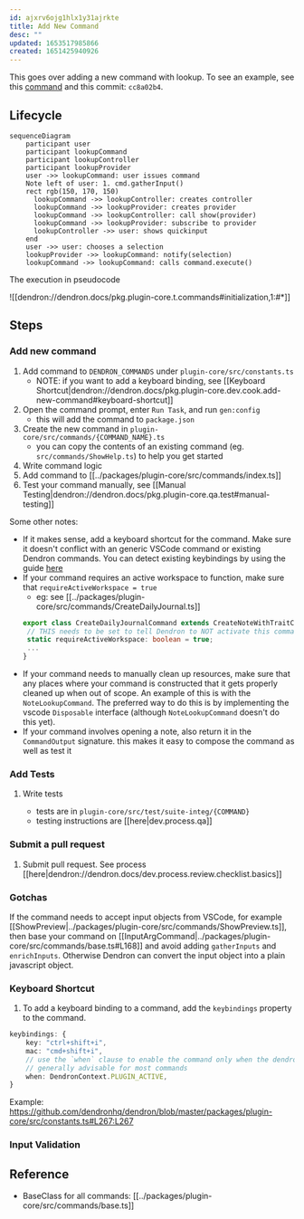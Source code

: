 ```yaml
---
id: ajxrv6ojg1hlx1y31ajrkte
title: Add New Command
desc: ""
updated: 1653517985866
created: 1651425940926
---
```


This goes over adding a new command with lookup. To see an example, see this [command](https://github.com/dendronhq/dendron/blob/master/packages/plugin-core/src/commands/InsertNoteLink.ts) and this commit: `cc8a02b4`.

## Lifecycle

```mermaid
sequenceDiagram
    participant user
    participant lookupCommand
    participant lookupController
    participant lookupProvider
    user ->> lookupCommand: user issues command
    Note left of user: 1. cmd.gatherInput()
    rect rgb(150, 170, 150)
      lookupCommand ->> lookupController: creates controller
      lookupCommand ->> lookupProvider: creates provider
      lookupCommand ->> lookupController: call show(provider)
      lookupCommand ->> lookupProvider: subscribe to provider
      lookupController ->> user: shows quickinput
    end
    user ->> user: chooses a selection
    lookupProvider ->> lookupCommand: notify(selection)
    lookupCommand ->> lookupCommand: calls command.execute()
```

The execution in pseudocode

![[dendron://dendron.docs/pkg.plugin-core.t.commands#initialization,1:#*]]

## Steps

### Add new command

1. Add command to `DENDRON_COMMANDS` under `plugin-core/src/constants.ts`
   - NOTE: if you want to add a keyboard binding, see [[Keyboard Shortcut|dendron://dendron.docs/pkg.plugin-core.dev.cook.add-new-command#keyboard-shortcut]]
1. Open the command prompt, enter `Run Task`, and run `gen:config`
   - this will add the command to `package.json`
1. Create the new command in `plugin-core/src/commands/{COMMAND_NAME}.ts`
   - you can copy the contents of an existing command (eg. `src/commands/ShowHelp.ts`) to help you get started
1. Write command logic
1. Add command to [[../packages/plugin-core/src/commands/index.ts]]
1. Test your command manually, see [[Manual Testing|dendron://dendron.docs/pkg.plugin-core.qa.test#manual-testing]]

Some other notes:

- If it makes sense, add a keyboard shortcut for the command. Make sure it doesn't conflict with an generic VSCode command or existing Dendron commands. You can detect existing keybindings by using the guide [here](https://code.visualstudio.com/docs/getstarted/keybindings#_detecting-keybinding-conflicts)
- If your command requires an active workspace to function, make sure that `requireActiveWorkspace = true`
  - eg: see [[../packages/plugin-core/src/commands/CreateDailyJournal.ts]]
  ```ts
  export class CreateDailyJournalCommand extends CreateNoteWithTraitCommand {
   // THIS needs to be set to tell Dendron to NOT activate this command unless dendron is active
   static requireActiveWorkspace: boolean = true;
   ...
  }
  ```
- If your command needs to manually clean up resources, make sure that any places where your command is constructed that it gets properly cleaned up when out of scope. An example of this is with the `NoteLookupCommand`. The preferred way to do this is by implementing the vscode `Disposable` interface (although `NoteLookupCommand` doesn't do this yet).
- If your command involves opening a note, also return it in the `CommandOutput` signature. this makes it easy to compose the command as well as test it

### Add Tests

1. Write tests

   - tests are in `plugin-core/src/test/suite-integ/{COMMAND}`
   - testing instructions are [[here|dev.process.qa]]

### Submit a pull request

1. Submit pull request. See process [[here|dendron://dendron.docs/dev.process.review.checklist.basics]]

### Gotchas

If the command needs to accept input objects from VSCode, for example [[ShowPreview|../packages/plugin-core/src/commands/ShowPreview.ts]], then base your command on [[InputArgCommand|../packages/plugin-core/src/commands/base.ts#L168]] and avoid adding `gatherInputs` and `enrichInputs`. Otherwise Dendron can convert the input object into a plain javascript object.

### Keyboard Shortcut

1. To add a keyboard binding to a command, add the `keybindings` property to the command.

```ts
keybindings: {
    key: "ctrl+shift+i",
    mac: "cmd+shift+i",
    // use the `when` clause to enable the command only when the dendron plugin is active
    // generally advisable for most commands
    when: DendronContext.PLUGIN_ACTIVE,
}
```

Example: https://github.com/dendronhq/dendron/blob/master/packages/plugin-core/src/constants.ts#L267:L267

### Input Validation

## Reference

- BaseClass for all commands: [[../packages/plugin-core/src/commands/base.ts]]
